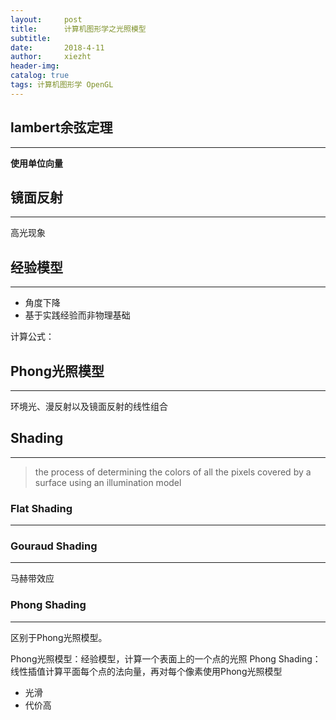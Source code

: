 ```yaml
---
layout:     post
title:      计算机图形学之光照模型
subtitle:   
date:       2018-4-11
author:     xiezht
header-img: 
catalog: true
tags: 计算机图形学 OpenGL
---
```



## lambert余弦定理
***
**使用单位向量**

## 镜面反射
***
高光现象

## 经验模型
***
* 角度下降
* 基于实践经验而非物理基础

计算公式：


## Phong光照模型
***
环境光、漫反射以及镜面反射的线性组合


## Shading
***
> the process of determining the colors of all the pixels
covered by a surface using an illumination model

### Flat Shading
***

### Gouraud Shading
***
马赫带效应

### Phong Shading
***
区别于Phong光照模型。

Phong光照模型：经验模型，计算一个表面上的一个点的光照
Phong Shading：线性插值计算平面每个点的法向量，再对每个像素使用Phong光照模型

* 光滑
* 代价高

